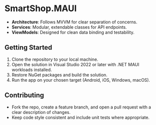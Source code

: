 # SmartShop.MAUI


- **Architecture**: Follows MVVM for clear separation of concerns.
- **Services**: Modular, extendable classes for API endpoints.
- **ViewModels**: Designed for clean data binding and testability.

## Getting Started

1. Clone the repository to your local machine.
2. Open the solution in Visual Studio 2022 or later with .NET MAUI workloads installed.
3. Restore NuGet packages and build the solution.
4. Run the app on your chosen target (Android, iOS, Windows, macOS).


## Contributing

- Fork the repo, create a feature branch, and open a pull request with a clear description of changes.
- Keep code style consistent and include unit tests where appropriate.

